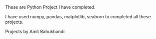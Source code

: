 These are Python Project I have completed.

I have used numpy, pandas, matplotlib, seaborn to completed all these projects.

Projects by Amit Bahukhandi
